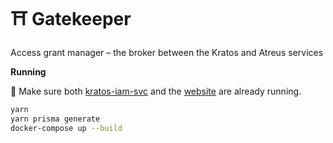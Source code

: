 # ⛩️ Gatekeeper

Access grant manager – the broker between the Kratos and Atreus services

**Running**

🚨 Make sure both [kratos-iam-svc](https://github.com/servidorsemnome/kratos-iam-svc) and the [website](https://github.com/servidorsemnome/website) are already running.

```sh
yarn
yarn prisma generate
docker-compose up --build
```
